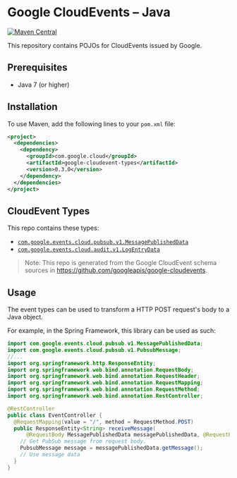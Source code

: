 # Google CloudEvents – Java

[![Maven Central](https://img.shields.io/maven-central/v/com.google.cloud/google-cloudevent-types.svg)](https://search.maven.org/artifact/com.google.cloud/google-cloudevent-types)

This repository contains POJOs for CloudEvents issued by Google.

## Prerequisites

- Java 7 (or higher)

## Installation

To use Maven, add the following lines to your `pom.xml` file:

```xml
<project>
  <dependencies>
    <dependency>
      <groupId>com.google.cloud</groupId>
      <artifactId>google-cloudevent-types</artifactId>
      <version>0.3.0</version>
    </dependency>
  </dependencies>
</project>
```

## CloudEvent Types

This repo contains these types:

- [`com.google.events.cloud.pubsub.v1.MessagePublishedData`](google-cloudevent-types/src/main/java/com/google/events/cloud/pubsub/v1/MessagePublishedData.java)
- [`com.google.events.cloud.audit.v1.LogEntryData`](google-cloudevent-types/src/main/java/com/google/events/cloud/audit/v1/LogEntryData.java)

> Note: This repo is generated from the Google CloudEvent schema sources in https://github.com/googleapis/google-cloudevents.

## Usage

The event types can be used to transform a HTTP POST request's body to a Java object.

For example, in the Spring Framework, this library can be used as such:

```java
import com.google.events.cloud.pubsub.v1.MessagePublishedData;
import com.google.events.cloud.pubsub.v1.PubsubMessage;
//...
import org.springframework.http.ResponseEntity;
import org.springframework.web.bind.annotation.RequestBody;
import org.springframework.web.bind.annotation.RequestHeader;
import org.springframework.web.bind.annotation.RequestMapping;
import org.springframework.web.bind.annotation.RequestMethod;
import org.springframework.web.bind.annotation.RestController;

@RestController
public class EventController {
  @RequestMapping(value = "/", method = RequestMethod.POST)
  public ResponseEntity<String> receiveMessage(
      @RequestBody MessagePublishedData messagePublishedData, @RequestHeader Map<String, String> headers) {
    // Get PubSub message from request body.
    PubsubMessage message = messagePublishedData.getMessage();
    // Use message data
  }
}
```
